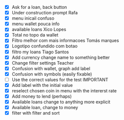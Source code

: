 - [x] Ask for a loan, back button
- [x] Under construction prompt
      Rafa
- [x] menu inicail confuso
- [x] menu wallet pouca info
- [x] available loans
      Xico Lopes
- [x] Total no topo da wallet
- [x] Filtro melhor com mais informacoes
      Tomás marques
- [x] Logotipo confundido com botao
- [x] filtro my loans
      Tiago Santos
- [x] Add currency change name to something better
- [x] Change filter settings
      Teacher
- [x] Confusion with wallet, graph add label
- [x] Confusion with symbols (easily fixable)
- [ ] Use the correct values for the test IMPORTANT
- [x] Add label with the initial value
- [x] reselect chosen coin in menu with the intererst rate
- [x] Add money to lend (perhaps)
- [x] Available loans change to anything more explicit
- [x] Available loan, change to money
- [x] filter with filter and sort
